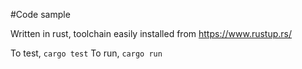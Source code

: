#Code sample

Written in rust, toolchain easily installed from https://www.rustup.rs/

To test, `cargo test`
To run, `cargo run`
